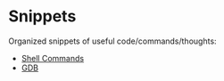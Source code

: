 # Snippets

Organized snippets of useful code/commands/thoughts:
- [Shell Commands](./ShellCommands.md)
- [GDB](./GDB.md)
